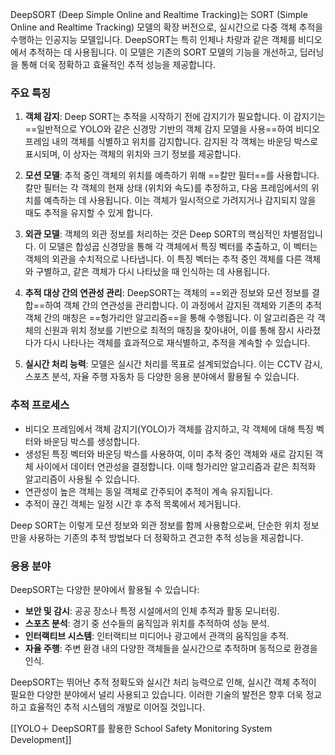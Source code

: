   
DeepSORT (Deep Simple Online and Realtime Tracking)는 SORT (Simple Online and Realtime Tracking) 모델의 확장 버전으로, 실시간으로 다중 객체 추적을 수행하는 인공지능 모델입니다. DeepSORT는 특히 인체나 차량과 같은 객체를 비디오에서 추적하는 데 사용됩니다. 이 모델은 기존의 SORT 모델의 기능을 개선하고, 딥러닝을 통해 더욱 정확하고 효율적인 추적 성능을 제공합니다.

### 주요 특징 

1. **객체 감지**: Deep SORT는 추적을 시작하기 전에 감지기가 필요합니다. 이 감지기는 ==일반적으로 YOLO와 같은 신경망 기반의 객체 감지 모델을 사용==하여 비디오 프레임 내의 객체를 식별하고 위치를 감지합니다. 감지된 각 객체는 바운딩 박스로 표시되며, 이 상자는 객체의 위치와 크기 정보를 제공합니다.
    
2. **모션 모델**: 추적 중인 객체의 위치를 예측하기 위해 ==칼만 필터==를 사용합니다. 칼만 필터는 각 객체의 현재 상태 (위치와 속도)를 추정하고, 다음 프레임에서의 위치를 예측하는 데 사용됩니다. 이는 객체가 일시적으로 가려지거나 감지되지 않을 때도 추적을 유지할 수 있게 합니다.
    
3. **외관 모델**: 객체의 외관 정보를 처리하는 것은 Deep SORT의 핵심적인 차별점입니다. 이 모델은 합성곱 신경망을 통해 각 객체에서 특징 벡터를 추출하고, 이 벡터는 객체의 외관을 수치적으로 나타냅니다. 이 특징 벡터는 추적 중인 객체를 다른 객체와 구별하고, 같은 객체가 다시 나타났을 때 인식하는 데 사용됩니다.

4. **추적 대상 간의 연관성 관리**:  DeepSORT는 객체의 ==외관 정보와 모션 정보를 결합==하여 객체 간의 연관성을 관리합니다. 이 과정에서 감지된 객체와 기존의 추적 객체 간의 매칭은 ==헝가리안 알고리즘==을 통해 수행됩니다. 이 알고리즘은 각 객체의 신원과 위치 정보를 기반으로 최적의 매칭을 찾아내어, 이를 통해 잠시 사라졌다가 다시 나타나는 객체를 효과적으로 재식별하고, 추적을 계속할 수 있습니다.

5. **실시간 처리 능력**: 모델은 실시간 처리를 목표로 설계되었습니다. 이는 CCTV 감시, 스포츠 분석, 자율 주행 자동차 등 다양한 응용 분야에서 활용될 수 있습니다.


### 추적 프로세스

- 비디오 프레임에서 객체 감지기(YOLO)가 객체를 감지하고, 각 객체에 대해 특징 벡터와 바운딩 박스를 생성합니다.
- 생성된 특징 벡터와 바운딩 박스를 사용하여, 이미 추적 중인 객체와 새로 감지된 객체 사이에서 데이터 연관성을 결정합니다. 이때 헝가리안 알고리즘과 같은 최적화 알고리즘이 사용될 수 있습니다.
- 연관성이 높은 객체는 동일 객체로 간주되어 추적이 계속 유지됩니다.
- 추적이 끊긴 객체는 일정 시간 후 추적 목록에서 제거됩니다.

Deep SORT는 이렇게 모션 정보와 외관 정보를 함께 사용함으로써, 단순한 위치 정보만을 사용하는 기존의 추적 방법보다 더 정확하고 견고한 추적 성능을 제공합니다.


### 응용 분야

DeepSORT는 다양한 분야에서 활용될 수 있습니다:

- **보안 및 감시**: 공공 장소나 특정 시설에서의 인체 추적과 활동 모니터링.
- **스포츠 분석**: 경기 중 선수들의 움직임과 위치를 추적하여 성능 분석.
- **인터랙티브 시스템**: 인터랙티브 미디어나 광고에서 관객의 움직임을 추적.
- **자율 주행**: 주변 환경 내의 다양한 객체들을 실시간으로 추적하며 동적으로 환경을 인식.

DeepSORT는 뛰어난 추적 정확도와 실시간 처리 능력으로 인해, 실시간 객체 추적이 필요한 다양한 분야에서 널리 사용되고 있습니다. 이러한 기술의 발전은 향후 더욱 정교하고 효율적인 추적 시스템의 개발로 이어질 것입니다.

[[YOLO＋ DeepSORT를 활용한 School Safety Monitoring System Development]]